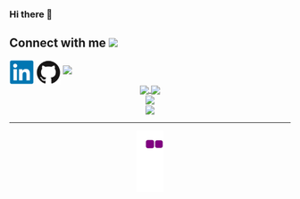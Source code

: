 ### Hi there 👋

<!--
**zeynep-dmrl/zeynep-dmrl** is a ✨ _special_ ✨ repository because its `README.md` (this file) appears on your GitHub profile.

Here are some ideas to get you started:

- 🔭 I’m currently working on ...
- 🌱 I’m currently learning ...
- 👯 I’m looking to collaborate on ...
- 🤔 I’m looking for help with ...
- 💬 Ask me about ...
- 📫 How to reach me: ...
- 😄 Pronouns: ...
- ⚡ Fun fact: ...
-->
<!--Connect-->
<h2> Connect with me <img src='https://raw.githubusercontent.com/ShahriarShafin/ShahriarShafin/main/Assets/handshake.gif' width="100px"> </h2>
<a href = 'https://www.linkedin.com/in/zeynep-demirel/'> <img width = '44px' align= 'center' src="https://raw.githubusercontent.com/devicons/devicon/master/icons/linkedin/linkedin-original.svg"/></a> 
<a href = 'https://www.github.com/zeynep-dmrl'> <img width = '44px' align= 'center' src="https://raw.githubusercontent.com/devicons/devicon/master/icons/github/github-original.svg"/></a>
<a href="mailto: zeynepdemirel081@gmail.com"><img  src="https://img.shields.io/badge/Gmail-D14836?style=for-the-badge&logo=gmail&logoColor=white"></a>

<!--Statistics-->
<div align="center">
  <div align="center">
<a href="https://github.com/zeynep-dmrl/github-profile-views-counter">
    <img align="center" src="https://komarev.com/ghpvc/?username=zeynep-dmrl&color=f75c7e">
</a>
<a href="https://github.com/zeynep-dmrl?tab=followers">
    <img align="center"  src="https://img.shields.io/github/followers/zeynep-dmrl?style=flat-square&color=f75c7e">
</a>
  </div>
  <div>
  <img align="center" src="https://github-readme-stats.vercel.app/api?username=zeynep-dmrl&show_icons=true&theme=radical" />
  </div>
  <div>
    <img align="center" src="https://github-readme-stats.vercel.app/api/top-langs?username=zeynep-dmrl&show_icons=true&theme=radical&locale=en&layout=compact" />
  </div>
</div>

<hr />
<!--Snake Game-->
<div  align="center"> 
  <img src="https://github.com/zeynep-dmrl/zeynep-dmrl/blob/output/github-contribution-grid-snake.gif" />
</div>
